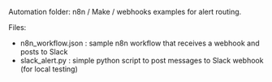 Automation folder: n8n / Make / webhooks examples for alert routing.

Files:
- n8n_workflow.json    : sample n8n workflow that receives a webhook and posts to Slack
- slack_alert.py       : simple python script to post messages to Slack webhook (for local testing)
